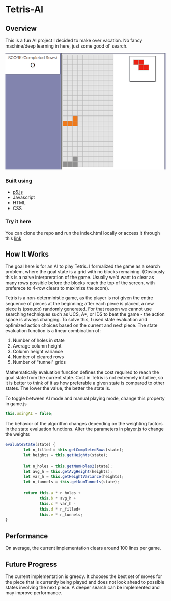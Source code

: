 # Tetris-AI

## Overview

This is a fun AI project I decided to make over vacation. No fancy machine/deep
learning in here, just some good ol' search.

<p align="center">
    <img src="assets/videos/example-working.gif" />
</p>

### Built using
* [p5.js](https://p5js.org/)
* Javascript 
* HTML
* CSS

### Try it here
You can clone the repo and run the index.html locally or access it through
this [link](https://davidliii.github.io/Tetris-AI/)

## How It Works
The goal here is for an AI to play Tetris. I formalized the game as a
search problem, where the goal state is a grid with no blocks remaining.
(Obviously this is a naive interpreration of the game. Usually we'd want to clear as 
many rows possible before the blocks reach the top of the screen, with preferece to 
4-row clears to maximize the score). 

Tetris is a non-deterministic game, as the player is not given the entire sequence 
of pieces at the beginning; after each piece is placed, a new piece is (pseudo) 
randomly generated. For that reason we cannot use searching techniques such as 
UCS, A*, or IDS to beat the game - the action space is always changing. To solve
this, I used state evaluation and optimized action choices based on the current
and next piece. The state evaluation function is a linear combination of:

1. Number of holes in state
2. Average column height
3. Column height variance
4. Number of cleared rows
5. Number of "tunnel" grids

Mathematically evaluation function defines the cost required to reach the goal state
from the current state. Cost in Tetris is not extremely intuitive, so it is better
to think of it as how preferable a given state is compared to other states. The 
lower the value, the better the state is.

To toggle between AI mode and manual playing mode, change this property in game.js
```javascript    
this.usingAI = false;
```

The behavior of the algorithm changes depending on the weighting factors in the
state evaluation functions. Alter the parameters in player.js to change the weights
```javascript    
evaluateState(state) {
        let n_filled = this.getCompletedRows(state);
        let heights = this.getHeights(state);

        let n_holes = this.getNumHoles2(state);
        let avg_h = this.getAvgHeight(heights);
        let var_h = this.getHeightVariance(heights);
        let n_tunnels = this.getNumTunnels(state);

        return this.a * n_holes + 
               this.b * avg_h + 
               this.c * var_h -
               this.d * n_filled+
               this.e * n_tunnels;
}
```
## Performance
On average, the current implementation clears around 100 lines per game.

## Future Progress
The current implementation is greedy. It chooses the best set of moves for the 
piece that is currently being played and does not look ahead to possible states
involving the next piece. A deeper search can be implemented and may improve
performance.